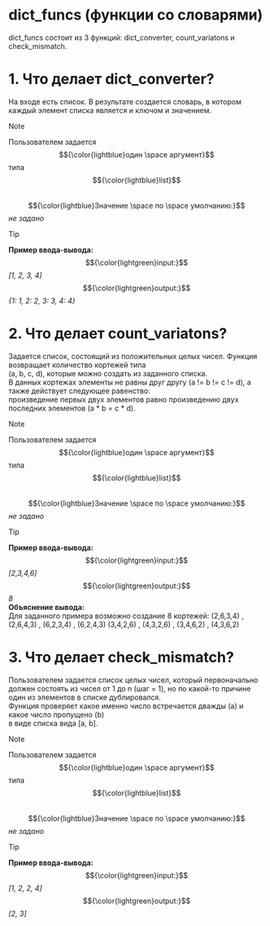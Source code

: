 # dict_funcs (функции со словарями)
dict_funcs состоит из 3 функций: dict_converter, count_variatons и check_mismatch.  

#  1. **Что делает dict_converter?**        
   На входе есть список. В результате создается словарь, в котором каждый элемент списка является и ключом и значением.  

> [!NOTE]
> Пользователем задается $${\color{lightblue}один \space аргумент}$$ типа $${\color{lightblue}list}$$    
> $${\color{lightblue}Значение \space по \space умолчанию:}$$ _не задано_        

> [!TIP]  
> **Пример ввода-вывода:**       
> $${\color{lightgreen}input:}$$ _[1, 2, 3, 4]_       
> $${\color{lightgreen}output:}$$ _{1: 1, 2: 2, 3: 3, 4: 4}_
	
	
# 2. **Что делает count_variatons?**        
   Задается список, состоящий из положительных целых чисел. Функция возвращает количество кортежей типа  
   (a, b, c, d), которые можно создать из заданного списка.  
   В данных кортежах элементы не равны друг другу (a != b != c != d), а также действует следующее равенство:  
   произведение первых двух элементов равно произведению двух последних элементов (a * b = c * d).
   
> [!NOTE]
> Пользователем задается $${\color{lightblue}один \space аргумент}$$ типа $${\color{lightblue}list}$$    
> $${\color{lightblue}Значение \space по \space умолчанию:}$$ _не задано_

> [!TIP]      
> **Пример ввода-вывода:**        
> $${\color{lightgreen}input:}$$ _[2,3,4,6]_       
> $${\color{lightgreen}output:}$$ _8_  
> **Объяснение вывода:**  
> Для заданного примера возможно создание 8 кортежей:
> (2,6,3,4) , (2,6,4,3) , (6,2,3,4) , (6,2,4,3)
> (3,4,2,6) , (4,3,2,6) , (3,4,6,2) , (4,3,6,2)

   
# 3. **Что делает check_mismatch?**        
   Пользователем задается список целых чисел, который первоначально должен состоять из чисел от 1 до n (шаг = 1), но по какой-то причине один из элементов в списке дублировался.  
   Функция проверяет какое именно число встречается дважды (a) и какое число пропущено (b)  
   в виде списка вида [a, b]. 

> [!NOTE]
> Пользователем задается $${\color{lightblue}один \space аргумент}$$ типа $${\color{lightblue}list}$$    
> $${\color{lightblue}Значение \space по \space умолчанию:}$$ _не задано_        

> [!TIP]
> **Пример ввода-вывода:**        
> $${\color{lightgreen}input:}$$ _[1, 2, 2, 4]_       
> $${\color{lightgreen}output:}$$ _[2, 3]_
